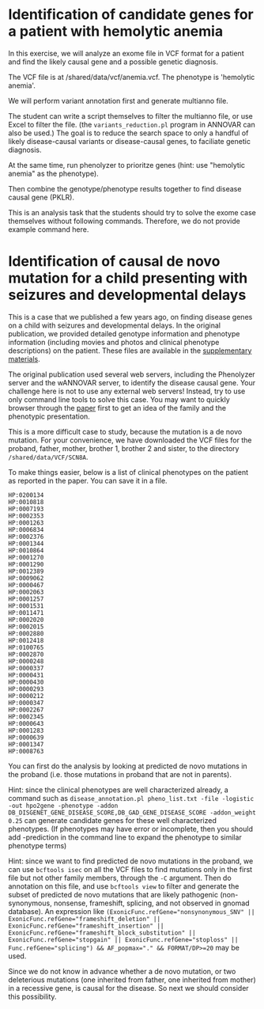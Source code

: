 # Identification of candidate genes for a patient with hemolytic anemia

In this exercise, we will analyze an exome file in VCF format for a patient and find the likely causal gene and a possible genetic diagnosis.

The VCF file is at /shared/data/vcf/anemia.vcf. The phenotype is 'hemolytic anemia'.

We will perform variant annotation first and generate multianno file.

The student can write a script themselves to filter the multianno file, or use Excel to filter the file. (the `variants_reduction.pl` program in ANNOVAR can also be used.) The goal is to reduce the search space to only a handful of likely disease-causal variants or disease-causal genes, to faciliate genetic diagnosis.

At the same time, run phenolyzer to prioritze genes (hint: use "hemolytic anemia" as the phenotype).

Then combine the genotype/phenotype results together to find disease causal gene (PKLR).

This is an analysis task that the students should try to solve the exome case themselves without following commands. Therefore, we do not provide example command here.

# Identification of causal de novo mutation for a child presenting with seizures and developmental delays

This is a case that we published a few years ago, on finding disease genes on a child with seizures and developmental delays. In the original publication, we provided detailed genotype information and phenotype information (including movies and photos and clinical phenotype descriptions) on the patient. These files are available in the [supplementary materials](http://molecularcasestudies.cshlp.org/content/early/2016/07/19/mcs.a001073/suppl/DC1).

The original publication used several web servers, including the Phenolyzer server and the wANNOVAR server, to identify the disease causal gene. Your challenge here is not to use any external web servers! Instead, try to use only command line tools to solve this case. You may want to quickly browser through the [paper](http://molecularcasestudies.cshlp.org/content/2/6/a001073.full) first to get an idea of the family and the phenotypic presentation.

This is a more difficult case to study, because the mutation is a de novo mutation. For your convenience, we have downloaded the VCF files for the proband, father, mother, brother 1, brother 2 and sister, to the directory `/shared/data/VCF/SCN8A`. 

To make things easier, below is a list of clinical phenotypes on the patient as reported in the paper. You can save it in a file.

```
HP:0200134
HP:0010818
HP:0007193
HP:0002353
HP:0001263
HP:0006834
HP:0002376
HP:0001344
HP:0010864
HP:0001270
HP:0001290
HP:0012389
HP:0009062
HP:0000467
HP:0002063
HP:0001257
HP:0001531
HP:0011471
HP:0002020
HP:0002015
HP:0002880
HP:0012418
HP:0100765
HP:0002870
HP:0000248
HP:0000337
HP:0000431
HP:0000430
HP:0000293
HP:0000212
HP:0000347
HP:0002267
HP:0002345
HP:0000643
HP:0001283
HP:0000639
HP:0001347
HP:0008763
```

You can first do the analysis by looking at predicted de novo mutations in the proband (i.e. those mutations in proband that are not in parents).

Hint: since the clinical phenotypes are well characterized already, a command such as `disease_annotation.pl pheno_list.txt -file -logistic -out hpo2gene -phenotype -addon DB_DISGENET_GENE_DISEASE_SCORE,DB_GAD_GENE_DISEASE_SCORE -addon_weight 0.25` can generate candidate genes for these well characterized phenotypes. (If phenotypes may have error or incomplete, then you should add -prediction in the command line to expand the phenotype to similar phenotype terms)

Hint: since we want to find predicted de novo mutations in the proband, we can use `bcftools isec` on all the VCF files to find mutations only in the first file but not other family members, through the `-C` argument. Then do annotation on this file, and use `bcftools view` to filter and generate the subset of predicted de novo mutations that are likely pathogenic (non-synonymous, nonsense, frameshift, splicing, and not observed in gnomad database). An expression like `(ExonicFunc.refGene="nonsynonymous_SNV" || ExonicFunc.refGene="frameshift_deletion" || ExonicFunc.refGene="frameshift_insertion" || ExonicFunc.refGene="frameshift_block_substitution" || ExonicFunc.refGene="stopgain" || ExonicFunc.refGene="stoploss" || Func.refGene="splicing") && AF_popmax="." && FORMAT/DP>=20` may be used.


Since we do not know in advance whether a de novo mutation, or two deleterious mutations (one inherited from father, one inherited from mother) in a recessive gene, is causal for the disease. So next we should consider this possibility.




